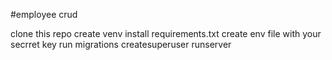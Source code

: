 #employee crud

clone this repo
create venv
install requirements.txt
create env file with your secrret key
run migrations
createsuperuser
runserver
